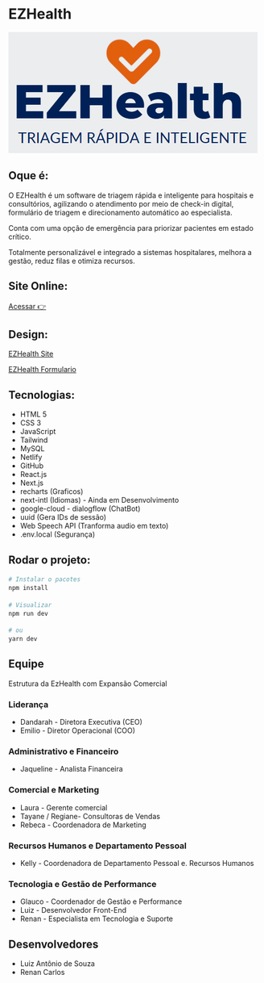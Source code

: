 
# EZHealth
![Logo EZHealth](coverGitHub.png)

## Oque é:
O EZHealth é um software de triagem rápida e inteligente para hospitais e consultórios, agilizando o atendimento por meio de check-in digital, formulário de triagem e direcionamento automático ao especialista.

Conta com uma opção de emergência para
priorizar pacientes em estado crítico. 

Totalmente personalizável e integrado a
sistemas hospitalares, melhora a gestão, reduz
filas e otimiza recursos.

## Site Online:

[Acessar 👉](https://ezhealthluixz.netlify.app)

## Design:

[EZHealth Site](https://www.canva.com/design/DAGjm0LMrXk/JgpTmeAWvarjCwAP6ISKEg/edit)

[EZHealth Formulario](https://www.canva.com/design/DAGjm9eUW2U/4-LDdSFBJxo9_gVhzHLmzw/edit)


## Tecnologias:
- HTML 5
- CSS 3
- JavaScript
- Tailwind
- MySQL
- Netlify
- GitHub
- React.js
- Next.js
- recharts (Graficos)
- next-intl (Idiomas) - Ainda em Desenvolvimento
- google-cloud - dialogflow (ChatBot)
- uuid (Gera IDs de sessão)
- Web Speech API (Tranforma audio em texto)
- .env.local (Segurança)

## Rodar o projeto:

```bash
# Instalar o pacotes
npm install

# Visualizar
npm run dev

# ou
yarn dev
```

## Equipe
Estrutura da EzHealth com Expansão Comercial

### Liderança
- Dandarah - Diretora Executiva (CEO)
- Emilio - Diretor Operacional (COO)

### Administrativo e Financeiro
- Jaqueline - Analista Financeira 

### Comercial e Marketing
- Laura - Gerente comercial 
- Tayane / Regiane- Consultoras de Vendas 
- Rebeca - Coordenadora de Marketing

### Recursos Humanos e Departamento Pessoal
- Kelly - Coordenadora de Departamento Pessoal e. Recursos Humanos

### Tecnologia e Gestão de Performance
- Glauco - Coordenador de Gestão e Performance 
- Luiz - Desenvolvedor Front-End 
- Renan - Especialista em Tecnologia e Suporte

## Desenvolvedores
- Luiz Antônio de Souza
- Renan Carlos